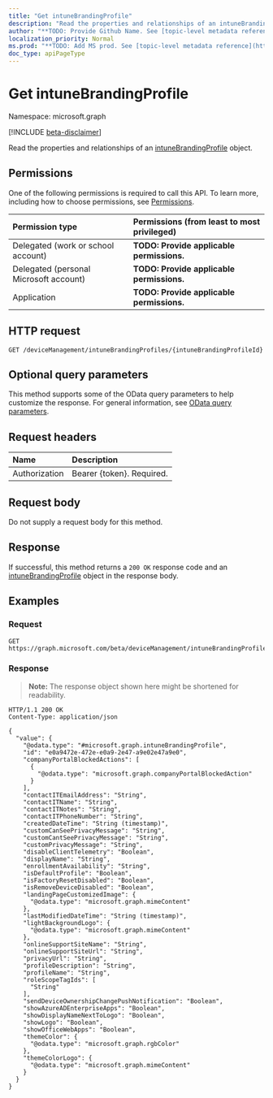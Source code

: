 ```yaml
---
title: "Get intuneBrandingProfile"
description: "Read the properties and relationships of an intuneBrandingProfile object."
author: "**TODO: Provide Github Name. See [topic-level metadata reference](https://msgo.azurewebsites.net/add/document/guidelines/metadata.html#topic-level-metadata)**"
localization_priority: Normal
ms.prod: "**TODO: Add MS prod. See [topic-level metadata reference](https://msgo.azurewebsites.net/add/document/guidelines/metadata.html#topic-level-metadata)**"
doc_type: apiPageType
---
```


# Get intuneBrandingProfile
Namespace: microsoft.graph

[!INCLUDE [beta-disclaimer](../../includes/beta-disclaimer.md)]

Read the properties and relationships of an [intuneBrandingProfile](../resources/intunebrandingprofile.md) object.

## Permissions
One of the following permissions is required to call this API. To learn more, including how to choose permissions, see [Permissions](/graph/permissions-reference).

|Permission type|Permissions (from least to most privileged)|
|:---|:---|
|Delegated (work or school account)|**TODO: Provide applicable permissions.**|
|Delegated (personal Microsoft account)|**TODO: Provide applicable permissions.**|
|Application|**TODO: Provide applicable permissions.**|

## HTTP request

<!-- {
  "blockType": "ignored"
}
-->
``` http
GET /deviceManagement/intuneBrandingProfiles/{intuneBrandingProfileId}
```

## Optional query parameters
This method supports some of the OData query parameters to help customize the response. For general information, see [OData query parameters](/graph/query-parameters).

## Request headers
|Name|Description|
|:---|:---|
|Authorization|Bearer {token}. Required.|

## Request body
Do not supply a request body for this method.

## Response

If successful, this method returns a `200 OK` response code and an [intuneBrandingProfile](../resources/intunebrandingprofile.md) object in the response body.

## Examples

### Request
<!-- {
  "blockType": "request",
  "name": "get_intunebrandingprofile"
}
-->
``` http
GET https://graph.microsoft.com/beta/deviceManagement/intuneBrandingProfiles/{intuneBrandingProfileId}
```


### Response
>**Note:** The response object shown here might be shortened for readability.
<!-- {
  "blockType": "response",
  "truncated": true,
  "@odata.type": "microsoft.graph.intuneBrandingProfile"
}
-->
``` http
HTTP/1.1 200 OK
Content-Type: application/json

{
  "value": {
    "@odata.type": "#microsoft.graph.intuneBrandingProfile",
    "id": "e0a9472e-472e-e0a9-2e47-a9e02e47a9e0",
    "companyPortalBlockedActions": [
      {
        "@odata.type": "microsoft.graph.companyPortalBlockedAction"
      }
    ],
    "contactITEmailAddress": "String",
    "contactITName": "String",
    "contactITNotes": "String",
    "contactITPhoneNumber": "String",
    "createdDateTime": "String (timestamp)",
    "customCanSeePrivacyMessage": "String",
    "customCantSeePrivacyMessage": "String",
    "customPrivacyMessage": "String",
    "disableClientTelemetry": "Boolean",
    "displayName": "String",
    "enrollmentAvailability": "String",
    "isDefaultProfile": "Boolean",
    "isFactoryResetDisabled": "Boolean",
    "isRemoveDeviceDisabled": "Boolean",
    "landingPageCustomizedImage": {
      "@odata.type": "microsoft.graph.mimeContent"
    },
    "lastModifiedDateTime": "String (timestamp)",
    "lightBackgroundLogo": {
      "@odata.type": "microsoft.graph.mimeContent"
    },
    "onlineSupportSiteName": "String",
    "onlineSupportSiteUrl": "String",
    "privacyUrl": "String",
    "profileDescription": "String",
    "profileName": "String",
    "roleScopeTagIds": [
      "String"
    ],
    "sendDeviceOwnershipChangePushNotification": "Boolean",
    "showAzureADEnterpriseApps": "Boolean",
    "showDisplayNameNextToLogo": "Boolean",
    "showLogo": "Boolean",
    "showOfficeWebApps": "Boolean",
    "themeColor": {
      "@odata.type": "microsoft.graph.rgbColor"
    },
    "themeColorLogo": {
      "@odata.type": "microsoft.graph.mimeContent"
    }
  }
}
```

